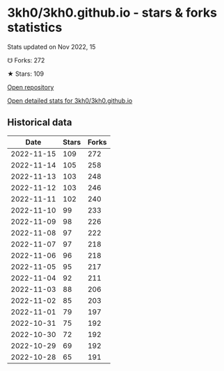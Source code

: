 # 3kh0/3kh0.github.io - stars & forks statistics

Stats updated on Nov 2022, 15

☋ Forks: 272

★ Stars: 109

[Open repository](https://github.com/3kh0/3kh0.github.io)

[Open detailed stats for 3kh0/3kh0.github.io](https://reviewgithub.com/rep/3kh0/3kh0.github.io)

## Historical data
| Date | Stars | Forks |
|------|-------|-------|
| 2022-11-15 | 109 | 272 | 
| 2022-11-14 | 105 | 258 | 
| 2022-11-13 | 103 | 248 | 
| 2022-11-12 | 103 | 246 | 
| 2022-11-11 | 102 | 240 | 
| 2022-11-10 | 99 | 233 | 
| 2022-11-09 | 98 | 226 | 
| 2022-11-08 | 97 | 222 | 
| 2022-11-07 | 97 | 218 | 
| 2022-11-06 | 96 | 218 | 
| 2022-11-05 | 95 | 217 | 
| 2022-11-04 | 92 | 211 | 
| 2022-11-03 | 88 | 206 | 
| 2022-11-02 | 85 | 203 | 
| 2022-11-01 | 79 | 197 | 
| 2022-10-31 | 75 | 192 | 
| 2022-10-30 | 72 | 192 | 
| 2022-10-29 | 69 | 192 | 
| 2022-10-28 | 65 | 191 | 

